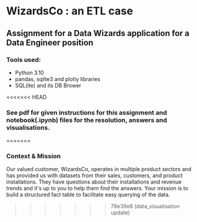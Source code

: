 # WizardsCo : an ETL case

## Assignment for a Data Wizards application for a Data Engineer position

### Tools used:

- Python 3.10
- pandas, sqlite3 and plotly libraries
- SQL(ite) and its DB Brower

<<<<<<< HEAD
### See pdf for given instructions for this assignment and notebook(.ipynb) files for the resolution, answers and visualisations.
=======
### Context & Mission

Our valued customer, WizardsCo, operates in multiple product sectors and has provided
us with datasets from their sales, customers, and product installations. They have
questions about their installations and revenue trends and it's up to you to help them
find the answers.
Your mission is to build a structured fact table to facilitate easy querying of the data.

>>>>>>> 78e39e8 (data_visualisation update)
